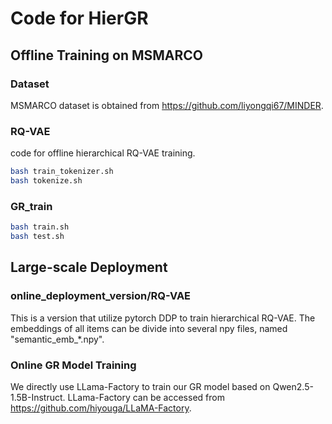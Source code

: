 # Code for HierGR

## Offline Training on MSMARCO

### Dataset

MSMARCO dataset is obtained from https://github.com/liyongqi67/MINDER.

### RQ-VAE
code for offline hierarchical RQ-VAE training.

```bash
bash train_tokenizer.sh
bash tokenize.sh
```
 

 ### GR_train

 ```bash
 bash train.sh
 bash test.sh
 ```


 ## Large-scale Deployment

 ### online_deployment_version/RQ-VAE

 This is a version that utilize pytorch DDP to train hierarchical RQ-VAE. The embeddings of all items can be divide into several npy files, named "semantic_emb_*.npy".

 ### Online GR Model Training

 We directly use LLama-Factory to train our GR model based on Qwen2.5-1.5B-Instruct. LLama-Factory can be accessed from https://github.com/hiyouga/LLaMA-Factory. 